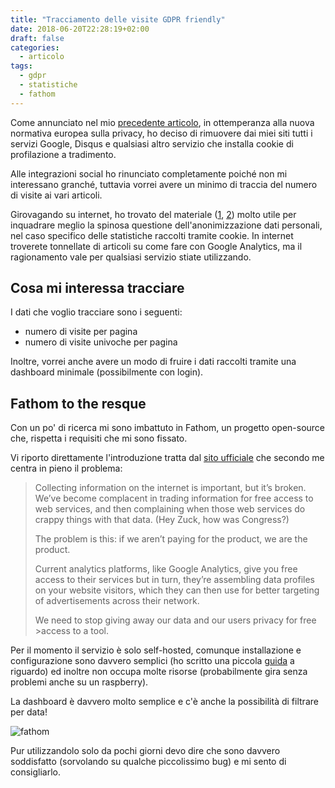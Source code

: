 ```yaml
---
title: "Tracciamento delle visite GDPR friendly"
date: 2018-06-20T22:28:19+02:00
draft: false
categories:
  - articolo
tags:
  - gdpr
  - statistiche
  - fathom
---
```


Come annunciato nel mio [precedente articolo](/blog/gdpr-checklist), in ottemperanza alla nuova normativa europea sulla privacy, ho deciso di rimuovere dai miei siti tutti i servizi Google, Disqus e qualsiasi altro servizio che installa cookie di profilazione a tradimento.

Alle integrazioni social ho rinunciato completamente poiché non mi interessano granché, tuttavia vorrei avere un minimo di traccia del numero di visite ai vari articoli. 

Girovagando su internet, ho trovato del materiale ([1][1], [2][2]) molto utile per inquadrare meglio la spinosa questione dell'anonimizzazione dati personali, nel caso specifico delle statistiche raccolti tramite cookie.
In internet troverete tonnellate di articoli su come fare con Google Analytics, ma il ragionamento vale per qualsiasi servizio stiate utilizzando.

## Cosa mi interessa tracciare

I dati che voglio tracciare sono i seguenti:

* numero di visite per pagina
* numero di visite univoche per pagina

Inoltre, vorrei anche avere un modo di fruire i dati raccolti tramite una dashboard minimale (possibilmente con login).

## Fathom to the resque

Con un po' di ricerca mi sono imbattuto in Fathom, un progetto open-source che, rispetta i requisiti che mi sono fissato.

Vi riporto direttamente l'introduzione tratta dal [sito ufficiale](https://usefathom.com/) che secondo me centra in pieno il problema:

>
>Collecting information on the internet is important, but it’s broken. We’ve become complacent in trading information for free access to web services, and then complaining when those web services do crappy things with that data. (Hey Zuck, how was Congress?)
>
>The problem is this: if we aren’t paying for the product, we are the product.
>
>Current analytics platforms, like Google Analytics, give you free access to their services but in turn, they’re assembling data profiles on your website visitors, which they can then use for better targeting of advertisements across their network.
>
>We need to stop giving away our data and our users privacy for free >access to a tool.
>
>

Per il momento il servizio è solo self-hosted, comunque installazione e configurazione sono davvero semplici (ho scritto una piccola [guida](/blog/installare-fathom-su-ubuntu-16.04) a riguardo) ed inoltre non occupa molte risorse (probabilmente gira senza problemi anche su un raspberry).

La dashboard è davvero molto semplice e c'è anche la possibilità di filtrare per data!

![fathom](/images/fathom.png)

Pur utilizzandolo solo da pochi giorni devo dire che sono davvero soddisfatto (sorvolando su qualche piccolissimo bug) e mi sento di consigliarlo.







[1]: http://blog.decaro.la/2018/02/13/gdpr-google-analytics-adactio/  "GDPR e Google Analytics"
[2]: https://spreadprivacy.com/data-anonymization/ "Data Anonymization"
